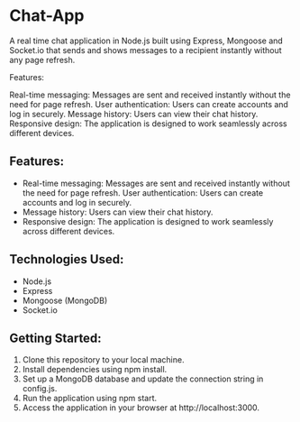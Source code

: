 # Chat-App
A real time chat application in Node.js built using Express, Mongoose and Socket.io that sends and shows messages to a recipient instantly without any page refresh.

Features:

Real-time messaging: Messages are sent and received instantly without the need for page refresh.
User authentication: Users can create accounts and log in securely.
Message history: Users can view their chat history.
Responsive design: The application is designed to work seamlessly across different devices.


## Features:
* Real-time messaging: Messages are sent and received instantly without the need for page refresh.
User authentication: Users can create accounts and log in securely.
* Message history: Users can view their chat history.
* Responsive design: The application is designed to work seamlessly across different devices.

## Technologies Used:
* Node.js
* Express
* Mongoose (MongoDB)
* Socket.io


## Getting Started:
1. Clone this repository to your local machine.
2. Install dependencies using npm install.
3. Set up a MongoDB database and update the connection string in config.js.
4. Run the application using npm start.
5. Access the application in your browser at http://localhost:3000.
